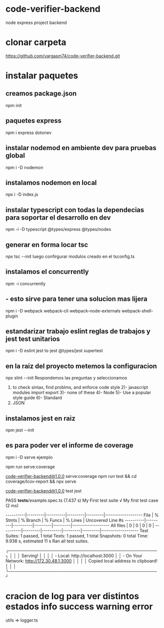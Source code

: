 # code-verifier-backend
node express project backend
# clonar carpeta 
https://github.com/vargasm74/code-verifier-backend.git
# instalar paquetes
## creamos package.json
npm init
## paquetes express
npm i express dotonev
## instalar nodemod en ambiente dev para pruebas global
npm i -D nodemon
## instalamos nodemon en local
npx i -D index.js
## instalar typescript con todas la dependecias para soportar el desarrollo en dev
npm -i -D typescript @types/express @types/nodes
## generar en forma locar tsc 
npx tsc --init luego confirgurar modulos creado en el tsconfig.ts
## instalamos el concurrently
npm -i concurrently
## - esto sirve para tener una solucion mas lijera 
npm i -D webpack webpack-cli webpack-node-externals webpack-shell-plugin


## estandarizar trabajo eslint reglas de trabajos y jest test unitarios
npm i -D eslint jest ts-jest @types/jest supertest
## en la raiz del proyecto metemos la configuracion
npx slint --init 
Respondemos las preguntas y seleccionamos
1) to check sintax, find problms, and enforce code style
2)- javascript modules import export
3)- none of these
4)- Node
5)- Use a popular style guide
6)- Standard
7) JSON

## instalamos jest en raiz
npm jest --init

## es para poder ver el informe de coverage
npm i -D serve
ejemplo

 npm run serve:coverage

code-verifier-backend@1.0.0 serve:coverage
npm run test && cd coverage/lcov-report && npx serve

 code-verifier-backend@1.0.0 test
 jest

 PASS  __tests__/example.spec.ts (7.437 s)
  My First test suite
    √ My first test case (2 ms)

----------|---------|----------|---------|---------|-------------------
File      | % Stmts | % Branch | % Funcs | % Lines | Uncovered Line #s 
----------|---------|----------|---------|---------|-------------------
All files |       0 |        0 |       0 |       0 | 
----------|---------|----------|---------|---------|-------------------
Test Suites: 1 passed, 1 total
Tests:       1 passed, 1 total
Snapshots:   0 total
Time:        9.938 s, estimated 11 s
Ran all test suites.

   ┌─────────────────────────────────────────────────┐
   │                                                 │
   │   Serving!                                      │
   │                                                 │
   │   - Local:            http://localhost:3000     │
   │   - On Your Network:  http://172.30.48.1:3000   │
   │                                                 │
   │   Copied local address to clipboard!            │
   │                                                 │
   └─────────────────────────────────────────────────┘
   
   
# cracion de log para ver distintos estados info success warning error 
 utils => logger.ts

#




